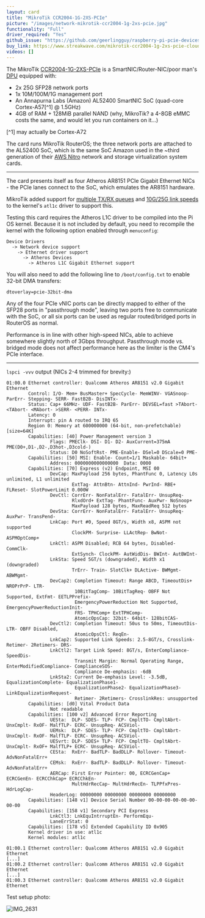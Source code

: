 ```yaml
---
layout: card
title: "MikroTik CCR2004-1G-2XS-PCIe"
picture: "/images/network-mikrotik-ccr2004-1g-2xs-pcie.jpg"
functionality: "Full"
driver_required: "Yes"
github_issue: "https://github.com/geerlingguy/raspberry-pi-pcie-devices/issues/477"
buy_link: https://www.streakwave.com/mikrotik-ccr2004-1g-2xs-pcie-cloud-core-router-2004-pcie-adapter
videos: []
---
```


The MikroTik [CCR2004-1G-2XS-PCIe](https://mikrotik.com/product/ccr2004_1g_2xs_pcie) is a SmartNIC/Router-NIC/poor man's [DPU](https://en.wikipedia.org/wiki/Data_processing_unit) equipped with:

- 2x 25G SFP28 network ports
- 1x 10M/100M/1G management port
- An Annapurna Labs (Amazon) AL52400 SmartNIC SoC (quad-core Cortex-A57[^1] @ 1.5GHz)
- 4GB of RAM + 128MiB parallel NAND (why, MikroTik? a 4-8GB eMMC costs the same, and would let you run containers on it...)

[^1] may actually be Cortex-A72

The card runs MikroTik RouterOS; the three network ports are attached to the AL52400 SoC, which is the same SoC Amazon used in the ~third generation of their [AWS Nitro](https://aws.amazon.com/ec2/nitro/) network and storage virtualization system cards.

---

The card presents itself as four Atheros AR8151 PCIe Gigabit Ethernet NICs - the PCIe lanes connect to the SoC, which emulates the AR8151 hardware.

MikroTik added support for [multiple TX/RX queues](https://lore.kernel.org/all/20210527144423.3395719-1-gatis@mikrotik.com/t/#u) and [10G/25G link speeds](https://lore.kernel.org/all/20210513114326.699663-1-gatis@mikrotik.com/t/#u) to the kernel's `atl1c` driver to support this.

Testing this card requires the Atheros L1C driver to be compiled into the Pi OS kernel. Because it is not included by default, you need to recompile the kernel with the following option enabled through `menuconfig`:

```
Device Drivers
  -> Network device support
    -> Ethernet driver support
      -> Atheros Devices
        -> Atheros L1C Gigabit Ethernet support
```

You will also need to add the following line to `/boot/config.txt` to enable 32-bit DMA transfers:

```
dtoverlay=pcie-32bit-dma
```

Any of the four PCIe vNIC ports can be directly mapped to either of the SFP28 ports in "passthrough mode", leaving two ports free to communicate with the SoC, or all six ports can be used as regular routed/bridged ports in RouterOS as normal. 

Performance is in line with other high-speed NICs, able to achieve somewhere slightly north of 3Gbps throughput. Passthrough mode vs. bridged mode does not affect performance here as the limiter is the CM4's PCIe interface.

---

`lspci -vvv` output (NICs 2-4 trimmed for brevity:)

```
01:00.0 Ethernet controller: Qualcomm Atheros AR8151 v2.0 Gigabit Ethernet
        Control: I/O- Mem+ BusMaster+ SpecCycle- MemWINV- VGASnoop- ParErr- Stepping- SERR- FastB2B- DisINTx-
        Status: Cap+ 66MHz- UDF- FastB2B- ParErr- DEVSEL=fast >TAbort- <TAbort- <MAbort- >SERR- <PERR- INTx-
        Latency: 0
        Interrupt: pin A routed to IRQ 65
        Region 0: Memory at 600000000 (64-bit, non-prefetchable) [size=64K]
        Capabilities: [40] Power Management version 3
                Flags: PMEClk- DSI- D1- D2- AuxCurrent=375mA PME(D0+,D1-,D2-,D3hot-,D3cold-)
                Status: D0 NoSoftRst- PME-Enable- DSel=0 DScale=0 PME-
        Capabilities: [50] MSI: Enable- Count=1/1 Maskable- 64bit+
                Address: 0000000000000000  Data: 0000
        Capabilities: [70] Express (v2) Endpoint, MSI 00
                DevCap: MaxPayload 256 bytes, PhantFunc 0, Latency L0s unlimited, L1 unlimited
                        ExtTag- AttnBtn- AttnInd- PwrInd- RBE+ FLReset- SlotPowerLimit 0.000W
                DevCtl: CorrErr- NonFatalErr- FatalErr- UnsupReq-
                        RlxdOrd+ ExtTag- PhantFunc- AuxPwr- NoSnoop+
                        MaxPayload 128 bytes, MaxReadReq 512 bytes
                DevSta: CorrErr- NonFatalErr- FatalErr- UnsupReq- AuxPwr- TransPend-
                LnkCap: Port #0, Speed 8GT/s, Width x8, ASPM not supported
                        ClockPM- Surprise- LLActRep- BwNot- ASPMOptComp+
                LnkCtl: ASPM Disabled; RCB 64 bytes, Disabled- CommClk-
                        ExtSynch- ClockPM- AutWidDis- BWInt- AutBWInt-
                LnkSta: Speed 5GT/s (downgraded), Width x1 (downgraded)
                        TrErr- Train- SlotClk+ DLActive- BWMgmt- ABWMgmt-
                DevCap2: Completion Timeout: Range ABCD, TimeoutDis+ NROPrPrP- LTR-
                         10BitTagComp- 10BitTagReq- OBFF Not Supported, ExtFmt- EETLPPrefix-
                         EmergencyPowerReduction Not Supported, EmergencyPowerReductionInit-
                         FRS- TPHComp+ ExtTPHComp-
                         AtomicOpsCap: 32bit- 64bit- 128bitCAS-
                DevCtl2: Completion Timeout: 50us to 50ms, TimeoutDis- LTR- OBFF Disabled,
                         AtomicOpsCtl: ReqEn-
                LnkCap2: Supported Link Speeds: 2.5-8GT/s, Crosslink- Retimer- 2Retimers- DRS-
                LnkCtl2: Target Link Speed: 8GT/s, EnterCompliance- SpeedDis-
                         Transmit Margin: Normal Operating Range, EnterModifiedCompliance- ComplianceSOS-
                         Compliance De-emphasis: -6dB
                LnkSta2: Current De-emphasis Level: -3.5dB, EqualizationComplete- EqualizationPhase1-
                         EqualizationPhase2- EqualizationPhase3- LinkEqualizationRequest-
                         Retimer- 2Retimers- CrosslinkRes: unsupported
        Capabilities: [d0] Vital Product Data
                Not readable
        Capabilities: [100 v2] Advanced Error Reporting
                UESta:  DLP- SDES- TLP- FCP- CmpltTO- CmpltAbrt- UnxCmplt- RxOF- MalfTLP- ECRC- UnsupReq- ACSViol-
                UEMsk:  DLP- SDES- TLP- FCP- CmpltTO- CmpltAbrt- UnxCmplt- RxOF- MalfTLP- ECRC- UnsupReq- ACSViol-
                UESvrt: DLP- SDES+ TLP- FCP- CmpltTO- CmpltAbrt- UnxCmplt- RxOF+ MalfTLP+ ECRC- UnsupReq- ACSViol-
                CESta:  RxErr- BadTLP- BadDLLP- Rollover- Timeout- AdvNonFatalErr+
                CEMsk:  RxErr- BadTLP- BadDLLP- Rollover- Timeout- AdvNonFatalErr+
                AERCap: First Error Pointer: 00, ECRCGenCap+ ECRCGenEn- ECRCChkCap+ ECRCChkEn-
                        MultHdrRecCap- MultHdrRecEn- TLPPfxPres- HdrLogCap-
                HeaderLog: 00000000 00000000 00000000 00000000
        Capabilities: [148 v1] Device Serial Number 00-00-00-00-00-00-00-00
        Capabilities: [158 v1] Secondary PCI Express
                LnkCtl3: LnkEquIntrruptEn- PerformEqu-
                LaneErrStat: 0
        Capabilities: [178 v5] Extended Capability ID 0x905
        Kernel driver in use: atl1c
        Kernel modules: atl1c

01:00.1 Ethernet controller: Qualcomm Atheros AR8151 v2.0 Gigabit Ethernet
[...]
01:00.2 Ethernet controller: Qualcomm Atheros AR8151 v2.0 Gigabit Ethernet
[...]
01:00.3 Ethernet controller: Qualcomm Atheros AR8151 v2.0 Gigabit Ethernet
```

Test setup photo:

![IMG_2631](https://user-images.githubusercontent.com/4232981/187349894-a49815be-aa75-48e6-aa99-0f0943d212e1.jpeg)

